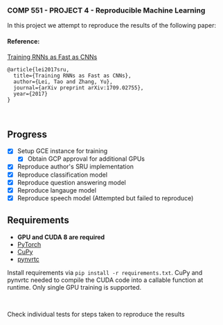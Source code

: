 
### COMP 551 - PROJECT 4 - Reproducible Machine Learning

In this project we attempt to reproduce the results of the following paper:
 
#### Reference:
[Training RNNs as Fast as CNNs](https://arxiv.org/abs/1709.02755)
```
@article{lei2017sru,
  title={Training RNNs as Fast as CNNs},
  author={Lei, Tao and Zhang, Yu},
  journal={arXiv preprint arXiv:1709.02755},
  year={2017}
}
```

<br>

## Progress

- [x] Setup GCE instance for training
  - [X] Obtain GCP approval for additional GPUs
- [X] Reproduce author's SRU implementation
- [X] Reproduce classification model
- [X] Reproduce question answering model
- [X] Reproduce langauge model
- [X] Reproduce speech model (Attempted but failed to reproduce)

## Requirements
 - **GPU and CUDA 8 are required**
 - [PyTorch](http://pytorch.org/)
 - [CuPy](https://cupy.chainer.org/)
 - [pynvrtc](https://github.com/NVIDIA/pynvrtc)
 
Install requirements via `pip install -r requirements.txt`. CuPy and pynvrtc needed to compile the CUDA code into a callable function at runtime. Only single GPU training is supported. 

<br>

Check individual tests for steps taken to reproduce the results

  
